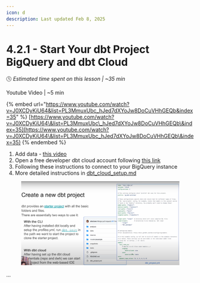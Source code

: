 ```yaml
---
icon: d
description: Last updated Feb 8, 2025
---
```


# 4.2.1 - Start Your dbt Project BigQuery and dbt Cloud

:clock4:  _Estimated time spent on this lesson | \~35 min_

Youtube Video | \~5 min

{% embed url="https://www.youtube.com/watch?v=J0XCDyKiU64&list=PL3MmuxUbc_hJed7dXYoJw8DoCuVHhGEQb&index=35" %}
[https://www.youtube.com/watch?v=J0XCDyKiU64\&list=PL3MmuxUbc\_hJed7dXYoJw8DoCuVHhGEQb\&index=35](https://www.youtube.com/watch?v=J0XCDyKiU64\&list=PL3MmuxUbc_hJed7dXYoJw8DoCuVHhGEQb\&index=35)
{% endembed %}

1. Add data - [this video](https://www.youtube.com/watch?v=Mork172sK_c\&list=PLaNLNpjZpzwgneiI-Gl8df8GCsPYp_6Bs)
2. Open a free developer dbt cloud account following [this link](https://www.getdbt.com/signup/)
3. Following these instructions to connect to your BigQuery instance
4. More detailed instructions in [dbt\_cloud\_setup.md](https://github.com/DataTalksClub/data-engineering-zoomcamp/blob/main/04-analytics-engineering/dbt_cloud_setup.md)

<figure><img src="../../.gitbook/assets/Screen Shot 2025-02-16 at 4.12.28 PM.png" alt=""><figcaption></figcaption></figure>





...

